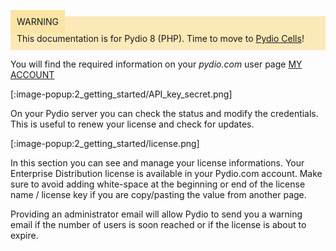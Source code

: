 <div style="background-color: #fbe9b7;font-size: 14px;">
<span style="background-color: #fae4a6;padding: 10px;">WARNING</span>
<span style="padding: 10px;display: inline-block;">This documentation is for Pydio 8 (PHP). Time to move to <a href="https://pydio.com/en/docs/administration-guides">Pydio Cells</a>!</span>
</div>

You will find the required information on your *pydio.com* user page [MY ACCOUNT](https://pydio.com/en/user)

[:image-popup:2_getting_started/API_key_secret.png]

On your Pydio server you can check the status and modify the credentials. This is useful to renew your license and check for updates.

[:image-popup:2_getting_started/license.png]

In this section you can see and manage your license informations. Your Enterprise Distribution license is available in your Pydio.com account. Make sure to avoid adding white-space at the beginning or end of the license name / license key if you are copy/pasting the value from another page.

Providing an administrator email will allow Pydio to send you a warning email if the number of users is soon reached or if the license is about to expire.

